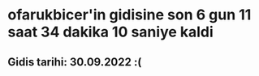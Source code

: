 # ofarukbicer'in gidisine son 6 gun 11 saat 34 dakika 10 saniye kaldi

## Gidis tarihi: 30.09.2022 :(